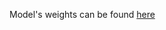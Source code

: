 Model's weights can be found [here](https://drive.google.com/drive/folders/1zM1_nVnJbX2DDMdYadh90GAyrXiP7GS5?usp=sharing)
